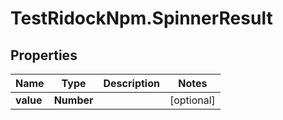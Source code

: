 # TestRidockNpm.SpinnerResult

## Properties
Name | Type | Description | Notes
------------ | ------------- | ------------- | -------------
**value** | **Number** |  | [optional] 


